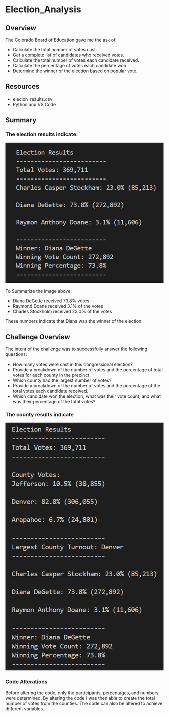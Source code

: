 # Election_Analysis

## Overview

The Colorado Board of Education gave me the ask of:
- Calculate the total number of votes cast.
- Get a complete list of candidates who received votes.
- Calculate the total number of votes each candidate received.
- Calculate the percentage of votes each candidate won.
- Determine the winner of the election based on popular vote.

## Resources
- elecion_results.csv
- Python and VS Code

## Summary

### The election results indicate:

![election_result](election_result.png)

To Summarize the image above:
- Diana DeGette received 73.8% votes
- Raymond Doane received 3.1% of the votes
- Charles Stockholm received 23.0% of the votes

These numbers indicate that Diana was the winner of the election

## Challenge Overview

The intent of the challenge was to successfully answer the following questions:

- How many votes were cast in this congressional election?
- Provide a breakdown of the number of votes and the percentage of total votes for each county in the precinct.
- Which county had the largest number of votes?
- Provide a breakdown of the number of votes and the percentage of the total votes each candidate received.
- Which candidate won the election, what was their vote count, and what was their percentage of the total votes?

### The county results indicate

![election_analysis](election_analysis.png)

### Code Alterations

Before altering the code, only the participants, percentages, and numbers were determined. By altering the code I was then able to create the total number of votes from the counties. The code can also be altered to achieve different variables.
